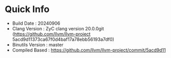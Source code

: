# Quick Info
* Build Date : 20240906
* Clang Version : ZyC clang version 20.0.0git (https://github.com/llvm/llvm-project 5acd9d11373ca67f0d4baf17a78ebb56193a7df0)
* Binutils Version : master
* Compiled Based : https://github.com/llvm/llvm-project/commit/5acd9d11


